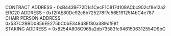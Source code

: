 CONTRACT ADDRESS - 0xB4439F72D1c1CecF1C817d108ACbc902cf8e12a2  
ERC20 ADDRESS - 0xf2fAE80De92c8b725278f7c56E19125f4bC4e787  
CHAIR PERSON ADDRESS - 0x537C2BBD0856EE275bC0bE348d8Ef80a389dfE8f  
STAKING ADDRESS = 0x8254A808C965a2db73583fc9461506312554D9bC  
